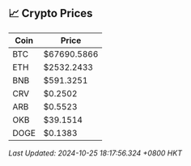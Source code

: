 ## 📈 Crypto Prices

| Coin | Price |
| ---- | ----- |
| BTC | $67690.5866 |
| ETH | $2532.2433 |
| BNB | $591.3251 |
| CRV | $0.2502 |
| ARB | $0.5523 |
| OKB | $39.1514 |
| DOGE | $0.1383 |

_Last Updated: 2024-10-25 18:17:56.324 +0800 HKT_